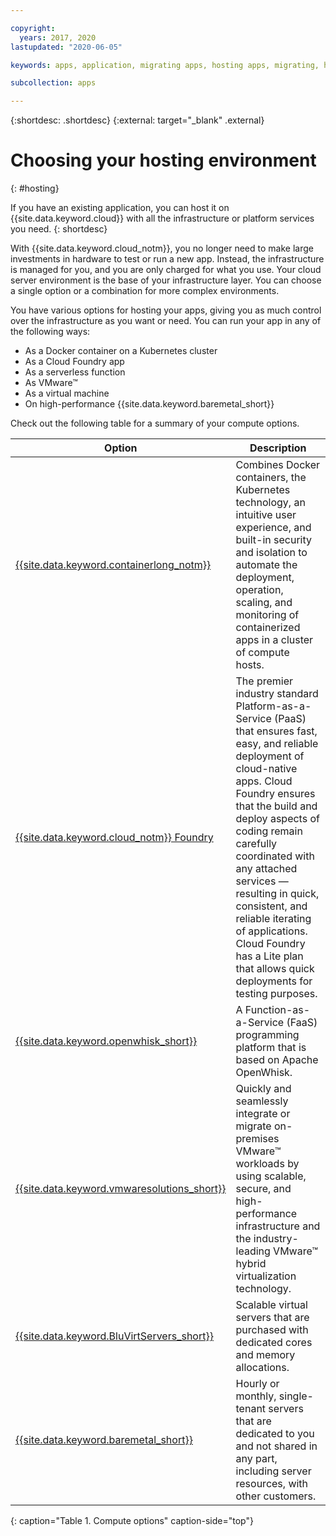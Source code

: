 ```yaml
---

copyright:
  years: 2017, 2020
lastupdated: "2020-06-05"

keywords: apps, application, migrating apps, hosting apps, migrating, hosting, migration

subcollection: apps

---
```


{:shortdesc: .shortdesc}
{:external: target="_blank" .external}

# Choosing your hosting environment
{: #hosting}

If you have an existing application, you can host it on {{site.data.keyword.cloud}} with all the infrastructure or platform services you need.
{: shortdesc}

With {{site.data.keyword.cloud_notm}}, you no longer need to make large investments in hardware to test or run a new app. Instead, the infrastructure is managed for you, and you are only charged for what you use. Your cloud server environment is the base of your infrastructure layer. You can choose a single option or a combination for more complex environments. 

You have various options for hosting your apps, giving you as much control over the infrastructure as you want or need. You can run your app in any of the following ways:

  * As a Docker container on a Kubernetes cluster
  * As a Cloud Foundry app
  * As a serverless function
  * As VMware&trade;
  * As a virtual machine
  * On high-performance {{site.data.keyword.baremetal_short}} 
  
<!--
{{site.data.keyword.baremetal_short}} are single-tenant, physical servers that are dedicated to a single customer. You control almost everything from the server host to the RAM and storage devices. These servers are used with workloads that require compute power over a sustained time, for example, several months.

Some example workloads include e-commerce, ERP, CRM, SCM, and financial services and regulatory applications.

{{site.data.keyword.BluVirtServers_short}} can be deployed as either as public or dedicated instances. With public instances, the resources of the server are shared with other customers, also known as a multi-tenant environment. Private instances dedicate the resources of the physical server to one customer who can have one or more virtual machines on the same server. These servers are ideal for workloads that run for a limited time, for example, a couple of weeks. Some workload examples are development and testing, backup and recovery, and disaster recovery. For more information about server options, see [Bare metal servers versus virtual servers: Choosing the best option for you](https://www.ibm.com/cloud/blog/bare-metal-virtual-servers-works){: external}.
-->

Check out the following table for a summary of your compute options.

| Option | Description | 
|--------|---------------|
| [{{site.data.keyword.containerlong_notm}}](/docs/containers?topic=containers-getting-started) | Combines Docker containers, the Kubernetes technology, an intuitive user experience, and built-in security and isolation to automate the deployment, operation, scaling, and monitoring of containerized apps in a cluster of compute hosts. |
| [{{site.data.keyword.cloud_notm}} Foundry](/docs/cloud-foundry-public?topic=cloud-foundry-public-getting-started) | The premier industry standard Platform-as-a-Service (PaaS) that ensures fast, easy, and reliable deployment of cloud-native apps. Cloud Foundry ensures that the build and deploy aspects of coding remain carefully coordinated with any attached services — resulting in quick, consistent, and reliable iterating of applications. Cloud Foundry has a Lite plan that allows quick deployments for testing purposes. |
| [{{site.data.keyword.openwhisk_short}}](/docs/openwhisk?topic=openwhisk-getting-started) | A Function-as-a-Service (FaaS) programming platform that is based on Apache OpenWhisk. |
| [{{site.data.keyword.vmwaresolutions_short}}](/docs/vmwaresolutions?topic=vmwaresolutions-getting-started) | Quickly and seamlessly integrate or migrate on-premises VMware&trade; workloads by using scalable, secure, and high-performance infrastructure and the industry-leading VMware&trade; hybrid virtualization technology. |
| [{{site.data.keyword.BluVirtServers_short}}](/docs/virtual-servers?topic=virtual-servers-about-public-virtual-servers) | Scalable virtual servers that are purchased with dedicated cores and memory allocations. |
| [{{site.data.keyword.baremetal_short}}](/docs/bare-metal?topic=bare-metal-about-bm)  | Hourly or monthly, single-tenant servers that are dedicated to you and not shared in any part, including server resources, with other customers. |
{: caption="Table 1. Compute options" caption-side="top"}

